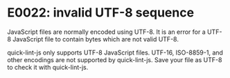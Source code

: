 # E0022: invalid UTF-8 sequence

<!-- QLJS_NO_CHECK_CODE -->

JavaScript files are normally encoded using UTF-8. It is an error for a
UTF-8 JavaScript file to contain bytes which are not valid UTF-8.

quick-lint-js only supports UTF-8 JavaScript files. UTF-16, ISO-8859-1, and
other encodings are not supported by quick-lint-js. Save your file as UTF-8 to
check it with quick-lint-js.
